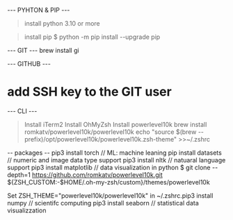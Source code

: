 --- PYHTON & PIP ---
> install python 3.10 or more

> install pip
$ python -m pip install --upgrade pip

--- GIT ---
brew install gi

--- GITHUB ---
# add SSH key to the GIT user

--- CLI ---
> Install iTerm2
> Install OhMyZsh
> Install powerlevel10k
brew install romkatv/powerlevel10k/powerlevel10k
echo "source $(brew --prefix)/opt/powerlevel10k/powerlevel10k.zsh-theme" >>~/.zshrc


-- packages --
pip3 install torch   		// ML: machine leaning
pip install datasets 		// numeric and image data type support
pip3 install nltk		// natuaral language support
pip3 install matplotlib		// data visualization in python 
$ git clone --depth=1 https://github.com/romkatv/powerlevel10k.git
${ZSH_CUSTOM:-$HOME/.oh-my-zsh/custom}/themes/powerlevel10k

Set ZSH_THEME="powerlevel10k/powerlevel10k" in ~/.zshrc.pip3 install numpy		// 
scientifc computing
pip3 install seaborn		// statistical data visualizzation
